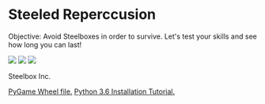 <h1> Steeled Reperccusion</h1>
<p>Objective: Avoid Steelboxes in order to survive. Let's test your skills and see how long you can last!</p>
<img src="https://github.com/cmarmolejomatos4606/Steeled-Reperccusion/blob/master/Game%20Plan/Capture%20Title.PNG">
<img src="https://github.com/cmarmolejomatos4606/Steeled-Reperccusion/blob/master/Game%20Plan/Capture%20Pt1.PNG">
<img src="https://github.com/cmarmolejomatos4606/Steeled-Reperccusion/blob/master/Game%20Plan/Capture%20Game%20Over.PNG">
<p>Steelbox Inc.</p>
<a href="http://www.lfd.uci.edu/~gohlke/pythonlibs/#pygame">PyGame Wheel file.</a>
<a href="https://youtu.be/_GikMdhAhv0">Python 3.6 Installation Tutorial.</a>
